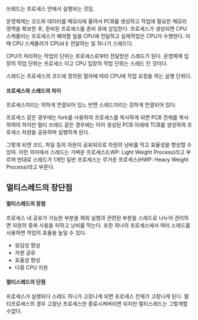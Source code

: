 쓰레드는 프로세스 안에서 실행되는 것임.

운영체제는 코드와 데이터를 메모리에 올려서 PCB를 생성하고 작업에 필요한 메모리 영역을 확보한 후, 준비된 프로세스를 준비 큐에 삽입한다. 프로세스가 생성되면 CPU 스케줄러는 프로세스가 해야할 일을 CPU에 전달하고 실제작업은 CPU가 수행한다. 이때 CPU 스케줄러가 CPUdㅔ 전달하는 일 하나가 스레드다.

CPU가 처리하는 작업의 단위는 프로세스로부터 전달받은 스레드가 된다. 운영체제 입장의 작업 단위는 프로세스 이고 CPU 입장의 작업 단위는 스레드 인 것이다.

스레드는 프로세스의 코드에 정의된 절차에 따라 CPU에 작업 요청을 하는 실행 단위다.

#### 프로세스와 스레드의 차이
프로세스끼리는 약하게 연결되어 있느 반면 스레드끼리는 강하게 연결되어 있다.

프로세스 같은 경우에는 fork를 사용하여 프로세스를 복사하게 되면 PCB 전체를 복사하여야 하지만 멀티 쓰레드 같은 경우에는 이미 생성된 PCB 아래에 TCB를 생성하여 프로세스 자원을 공유하며 실행하게 된다.

그렇게 되면 코드, 파일 등의 자원이 공유되므로 자원의 낭비를 막고 효율성을 향상할 수 있따. 이런 의미에서 스레드는 가벼운 프로세스(LWP: Light Weight Process)라고 부르며 반대로 스레드가 1개인 일반 프로세스는 무거운 프로세스(HWP: Heavy Weight Process)라고 부른다.

## 멀티스레드의 장단점

#### 멀티스레드의 장점
프로세스 내 공유가 가능한 부분을 제외 실행과 관련된 부분을 스레드로 나누어 관리하면 자원의 중복 사용을 피하고 낭비를 막는다. 또한 하나의 프로세스에서 여러 스레드를 사용하면 작업의 효율을 높일 수 있다.

- 응답성 향상
- 자원 공유
- 효율성 향상
- 다중 CPU 지원

#### 멀티스레드의 단점
프로세스가 실행되다 스레드 하나가 고장나게 되면 프로세스 전체가 고장나게 된다.
멀티프로세스의 경우 고장난 프로세스만 종료시켜버리면 되지만 멀티스레드는 그렇게할수없다.